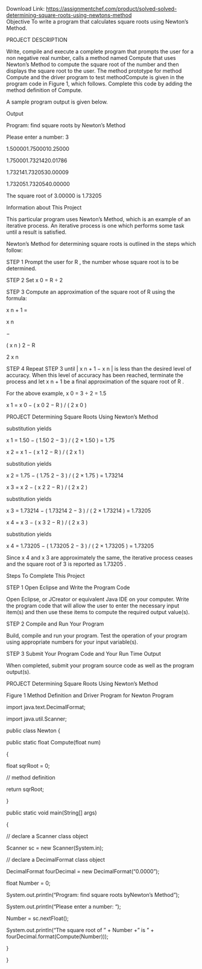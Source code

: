 Download Link: https://assignmentchef.com/product/solved-solved-determining-square-roots-using-newtons-method
<br>
Objective        To write a program that calculates square roots using Newton’s Method.

PROJECT DESCRIPTION

Write, compile and execute a complete program that prompts the user for a non  negative     real number, calls a method named Compute that uses Newton’s Method to compute            the square root of the number and then displays the square root to the user.  The   method prototype for method Compute and the driver program to test methodCompute is given in the program code in Figure 1, which follows.  Complete this code by adding the method definition of Compute.

A sample program output is given below.

Output

Program: find square roots by Newton’s Method

Please enter a number: 3

1.500001.7500010.25000

1.750001.7321420.01786

1.732141.7320530.00009

1.732051.7320540.00000

The square root of 3.00000 is 1.73205

Information about This Project

This particular program uses Newton’s Method, which is an example of an iterative process.  An iterative process is one which performs some task until a result is satisfied.

Newton’s Method for determining square roots is outlined in the steps which follow:

STEP 1             Prompt the user for R , the number whose square root is to be                                        determined.

STEP 2             Set x 0  =  R  ÷ 2

STEP 3             Compute an approximation of the square root of R  using the formula:

x n  +  1  =

x n

−

( x n  ) 2  −  R

2 x n

STEP 4             Repeat STEP 3 until | x n  +  1  −  x n  | is less than the desired level of                            accuracy.  When this level of accuracy has been reached, terminate the                           process and let x n  +  1 be a final approximation of the square root of R .

For the above example, x 0  =  3  ÷ 2  =  1.5

x 1  =  x 0  −  ( x 0 2  −  R  ) / ( 2 x 0 )

PROJECT     Determining Square Roots Using Newton’s Method

substitution yields

x 1  =  1.50  −  ( 1.50 2  −  3 ) / ( 2  ×  1.50 )  =  1.75

x 2  =  x 1  −  ( x 1 2  −  R  ) / ( 2 x 1 )

substitution yields

x 2  =  1.75  −  ( 1.75 2  −  3 ) / ( 2  ×  1.75 )  =  1.73214

x 3  =  x 2  −  ( x 2 2  −  R  ) / ( 2 x 2 )

substitution yields

x 3  =  1.73214  −  ( 1.73214 2  −  3 ) / ( 2  ×  1.73214 )  =  1.73205

x 4  =  x 3  −  ( x 3 2  −  R  ) / ( 2 x 3 )

substitution yields

x 4  =  1.73205  −  ( 1.73205 2  −  3 ) / ( 2  ×  1.73205 )  =  1.73205

Since x 4 and x 3 are approximately the same, the iterative process ceases and the square root of 3 is reported as 1.73205 .

Steps To Complete This Project

STEP 1             Open Eclipse and Write the Program Code

Open Eclipse, or JCreator or equivalent Java IDE on your computer.  Write the program code that will allow the user to enter the necessary input item(s) and then use these items to compute the required output value(s).

STEP 2             Compile and Run Your Program

Build, compile and run your program.  Test the operation of your program using                          appropriate numbers for your input variable(s).

STEP 3             Submit Your Program Code and Your Run Time Output

When completed, submit your program source code as well as the program                     output(s).

PROJECT     Determining Square Roots Using Newton’s Method

Figure 1           Method Definition and Driver Program for Newton Program

import java.text.DecimalFormat;

import java.util.Scanner;

public class Newton {

public static float Compute(float num)

{

float sqrRoot = 0;

// method definition

return sqrRoot;

}

public static void main(String[] args)

{

// declare a Scanner class object

Scanner sc = new Scanner(System.in);

// declare a DecimalFormat class object

DecimalFormat fourDecimal =  new DecimalFormat(“0.0000”);

float Number = 0;

System.out.println(“Program: find square roots byNewton’s Method”);

System.out.println(“Please enter a number: “);

Number = sc.nextFloat();

System.out.println(“The square root of ” + Number +” is ” + fourDecimal.format(Compute(Number)));

}

}